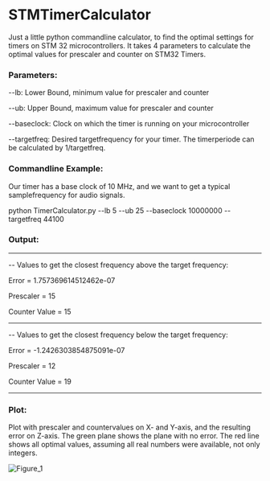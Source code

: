 # STMTimerCalculator

Just a little python commandline calculator, to find the optimal settings for timers on STM 32 microcontrollers. It takes 4 parameters to calculate the optimal values for prescaler and counter on STM32 Timers. 

### Parameters:
--lb: Lower Bound, minimum value for prescaler and counter

--ub: Upper Bound, maximum value for prescaler and counter

--baseclock: Clock on which the timer is running on your microcontroller

--targetfreq: Desired targetfrequency for your timer. The timerperiode can be calculated by 1/targetfreq.

### Commandline Example:

Our timer has a base clock of 10 MHz, and we want to get a typical samplefrequency for audio signals.

python TimerCalculator.py --lb 5 --ub 25 --baseclock 10000000 --targetfreq 44100

### Output:

* * * * * * * * * * * * * * * * * * * * * * * * * * * * * * *
-- Values to get the closest frequency above the target frequency:

Error = 1.757369614512462e-07

Prescaler = 15

Counter Value = 15

* * * * * * * * * * * * * * * * * * * * * * * * * * * * * * *
-- Values to get the closest frequency below the target frequency:

Error = -1.2426303854875091e-07

Prescaler = 12

Counter Value = 19

* * * * * * * * * * * * * * * * * * * * * * * * * * * * * * *

### Plot:

Plot with prescaler and countervalues on X- and Y-axis, and the resulting error on Z-axis. The green plane shows the plane with no error.
The red line shows all optimal values, assuming all real numbers were available, not only integers. 

![Figure_1](https://github.com/SpeedyBK/STMTimerCalculator/assets/34403003/b90cfc61-12d0-4ce2-94c1-6f6f47ff8110)
